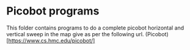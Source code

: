 # Picobot programs

This folder contains programs to do a complete picobot horizontal and vertical sweep in the map give as per the following url. (Picobot)[https://www.cs.hmc.edu/picobot/]
